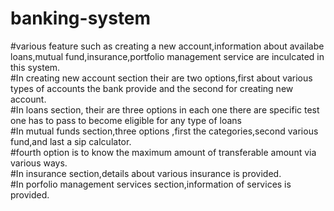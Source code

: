 # banking-system


#various feature such as creating a new account,information about availabe loans,mutual fund,insurance,portfolio management service are inculcated in this system.    
#In creating new account section their are two options,first about various types of accounts the bank provide and the second for creating new account.                
#In loans section, their are three options in each one there are specific test one has to pass to become eligible for any type of loans                              
#In mutual funds section,three options ,first the categories,second various fund,and last a sip calculator.                                                          
#fourth option is to know the maximum amount of transferable amount via various ways.                                                                                    
#In insurance section,details about various insurance is provided.                                                                                                  
#In porfolio management services section,information of services is provided.
